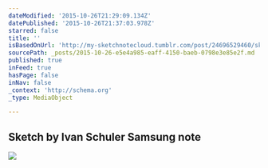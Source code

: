 ```yaml
---
dateModified: '2015-10-26T21:29:09.134Z'
datePublished: '2015-10-26T21:37:03.978Z'
starred: false
title: ''
isBasedOnUrl: 'http://my-sketchnotecloud.tumblr.com/post/24696529460/sketch-by-ivan-schuler-samsung-note'
sourcePath: _posts/2015-10-26-e5e4a985-eaff-4150-baeb-0798e3e85e2f.md
published: true
inFeed: true
hasPage: false
inNav: false
_context: 'http://schema.org'
_type: MediaObject

---
```

<article style=""><h1>Sketch by Ivan Schuler Samsung note</h1><p></p><img src="http://41.media.tumblr.com/tumblr_m5bef3C2c41rpz8n2o1_1280.jpg" /></article>
